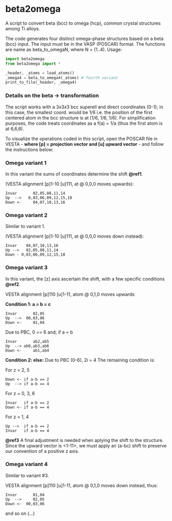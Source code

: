 # beta2omega
A script to convert beta (bcc) to omega (hcp), common crystal structures among Ti alloys. <p>

The code generates four distinct omega-phase structures based on a beta (bcc) input. The input must be in the VASP (POSCAR) format. The functions are name as beta_to_omegaN, where N = (1..4). Usage:

```python
import beta2omega
from beta2omega import *

_header, _atoms = load_atoms()
_omega4 = beta_to_omega4(_atoms) # fourth variant
print_to_file(_header, _omega4)
```

### Details on the beta -> transformation
The script works with a 3x3x3 bcc superell and direct coordinates (0-1); in this case, the smallest coord. would be 1/6
i.e. the position of the first centered atom in the bcc structure is at (1/6, 1/6, 1/6). For simplification purposes, the code treats coordinates as a f(a) = 1/a (thus the first atom is at 6,6,6).

To visualize the operations coded in this script, open the POSCAR file in VESTA - **where [p] = projection vector and [u] upward vector** - and follow the instructions below:

### Omega variant 1
In this variant the sums of coordinates determine the shift **@ref1**. <p>
(VESTA alignment [p]1-10 [u]111, at @ 0,0,0 moves upwards):

    Invar       02,05,08,11,14
    Up  -->   0,03,06,09,12,15,18
    Down <-     04,07,10,13,16

### Omega variant 2
Similar to variant 1. <p>
(VESTA alignment [p]1-10 [u]111, at @ 0,0,0 moves down instead):

    Invar    04,07,10,13,16
    Up -->   02,05,08,11,14
    Down - 0,03,06,09,12,15,18


### Omega variant 3
In this variant, the [z] axis ascertain the shift, with a few specific conditions **@ref2**. <p>
VESTA alignment [p]110 [u]1-11, atom @ 0,1,0 moves upwards

**Condition 1: a = b = c**

    Invar       02,05
    Up  -->  00,03,06
    Down <-     01,04

Due to PBC, 0 == 6 and; if a = b

    Invar       ab2,ab5
    Up  --> ab0,ab3,ab6
    Down <-     ab1,ab4

**Condition 2: else:**
Due to PBC (0-6), 2i = 4
The remaining condition is:

For z = 2, 5

    Down <- if a-b == 2
    Up  --> if a-b == 4

For z = 0, 3, 6

    Invar   if a-b == 2
    Down <- if a-b == 4

For z = 1, 4

    Up -->  if a-b == 2
    Invar   if a-b == 4

**@ref3**
A final adjustment is needed when aplying the shift to the structure.
Since the upward vector is <1-11>, we must apply an (a-bc) shift to preserve our convention of a positive z axis.

### Omega variant 4 
Similar to variant #3. <p>
VESTA alignment [p]110 [u]1-11, atom @ 0,1,0 moves down instead, thus:

    Invar       01,04
    Up  -->     02,05
    Down <-  00,03,06

and so on (...)

